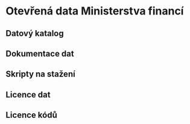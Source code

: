 # Otevřená data Ministerstva financí

## Datový katalog

## Dokumentace dat

## Skripty na stažení

## Licence dat

## Licence kódů
